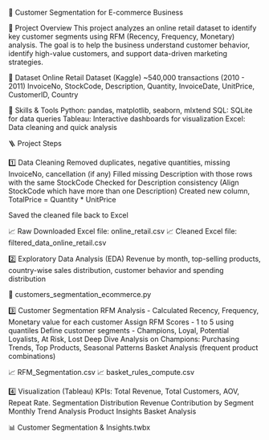 🛒 Customer Segmentation for E-commerce Business

📌 Project Overview
This project analyzes an online retail dataset to identify key customer segments using RFM (Recency, Frequency, Monetary) analysis. The goal is to help the business understand customer behavior, identify high-value customers, and support data-driven marketing strategies.

📌 Dataset
Online Retail Dataset (Kaggle)
~540,000 transactions (2010 - 2011)
InvoiceNo, StockCode, Description, Quantity, InvoiceDate, UnitPrice, CustomerID, Country

📌 Skills & Tools
Python: pandas, matplotlib, seaborn, mlxtend
SQL: SQLite for data queries
Tableau: Interactive dashboards for visualization
Excel: Data cleaning and quick analysis

🪜 Project Steps

1️⃣ Data Cleaning
Removed duplicates, negative quantities, missing InvoiceNo, cancellation (if any)
Filled missing Description with those rows with the same StockCode
Checked for Description consistency (Align StockCode which have more than one Description)
Created new column, TotalPrice = Quantity * UnitPrice

Saved the cleaned file back to Excel

📈 Raw Downloaded Excel file: online_retail.csv
📈 Cleaned Excel file: filtered_data_online_retail.csv

2️⃣ Exploratory Data Analysis (EDA)
Revenue by month, top-selling products, country-wise sales distribution, customer behavior and spending distribution

📝 customers_segmentation_ecommerce.py

3️⃣ Customer Segmentation
RFM Analysis - Calculated Recency, Frequency, Monetary value for each customer
Assign RFM Scores - 1 to 5 using quantiles
Define customer segments - Champions, Loyal, Potential Loyalists, At Risk, Lost
Deep Dive Analysis on Champions: Purchasing Trends, Top Products, Seasonal Patterns
Basket Analysis (frequent product combinations)

📈 RFM_Segmentation.csv
📈 basket_rules_compute.csv

4️⃣ Visualization (Tableau)
KPIs: Total Revenue, Total Customers, AOV, Repeat Rate.
Segmentation Distribution
Revenue Contribution by Segment
Monthly Trend Analysis
Product Insights
Basket Analysis

📊 Customer Segmentation & Insights.twbx
